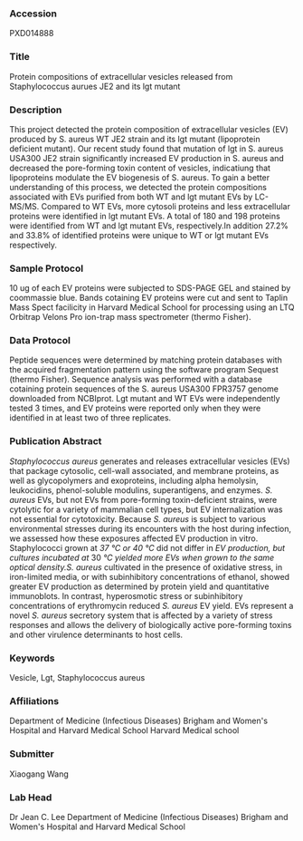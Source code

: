 ### Accession
PXD014888

### Title
Protein compositions of extracellular vesicles released from Staphylococcus aurues JE2 and its lgt mutant

### Description
This project detected the protein composition of extracellular vesicles (EV) produced by S. aureus WT JE2 strain and its lgt mutant (lipoprotein deficient mutant). Our recent study found that mutation of lgt in S. aureus USA300 JE2 strain significantly increased EV production in S. aureus and decreased the pore-forming toxin content of vesicles, indicatiung that lipoproteins modulate the EV biogenesis of S. aureus. To gain a better understanding of this process, we detected the protein compositions associated with EVs purified from both WT and lgt mutant EVs by LC-MS/MS. Compared to WT EVs, more cytosoli proteins and less extracellular proteins were identified in lgt mutant EVs. A total of 180 and 198 proteins were identified from WT and lgt mutant EVs, respectively.In addition 27.2% and 33.8% of identified proteins were unique to WT or lgt mutant EVs respectively.

### Sample Protocol
10 ug of each EV proteins were subjected to SDS-PAGE GEL and stained by coommassie blue. Bands cotaining EV proteins were cut and sent to Taplin Mass Spect facilicity in Harvard Medical School for processing using an LTQ Orbitrap Velons Pro ion-trap mass spectrometer (thermo Fisher).

### Data Protocol
Peptide sequences were determined by matching protein databases with the acquired fragmentation pattern using the software program Sequest (thermo Fisher). Sequence analysis was performed with a database cotaining protein sequences of the S. aureus USA300 FPR3757 genome downloaded from NCBIprot. Lgt mutant and WT EVs were independently tested 3 times, and EV proteins were reported only when they were identified in at least two of three replicates.

### Publication Abstract
<i>Staphylococcus aureus</i> generates and releases extracellular vesicles (EVs) that package cytosolic, cell-wall associated, and membrane proteins, as well as glycopolymers and exoproteins, including alpha hemolysin, leukocidins, phenol-soluble modulins, superantigens, and enzymes. <i>S. aureus</i> EVs, but not EVs from pore-forming toxin-deficient strains, were cytolytic for a variety of mammalian cell types, but EV internalization was not essential for cytotoxicity. Because <i>S. aureus</i> is subject to various environmental stresses during its encounters with the host during infection, we assessed how these exposures affected EV production in vitro. Staphylococci grown at <i>37 &#xb0;C or 40 &#xb0;C</i> did not differ in <i>EV production, but cultures incubated at</i> 30 <i>&#xb0;C yielded more EVs when grown to the same optical density.</i><i>S. aureus</i> cultivated in the presence of oxidative stress, in iron-limited media, or with subinhibitory concentrations of ethanol, showed greater EV production as determined by protein yield and quantitative immunoblots. In contrast, hyperosmotic stress or subinhibitory concentrations of erythromycin reduced <i>S. aureus</i> EV yield. EVs represent a novel <i>S. aureus</i> secretory system that is affected by a variety of stress responses and allows the delivery of biologically active pore-forming toxins and other virulence determinants to host cells.

### Keywords
Vesicle, Lgt, Staphylococcus aureus

### Affiliations
Department of Medicine (Infectious Diseases) Brigham and Women's Hospital and Harvard Medical School
Harvard Medical school

### Submitter
Xiaogang Wang

### Lab Head
Dr Jean C. Lee
Department of Medicine (Infectious Diseases) Brigham and Women's Hospital and Harvard Medical School


